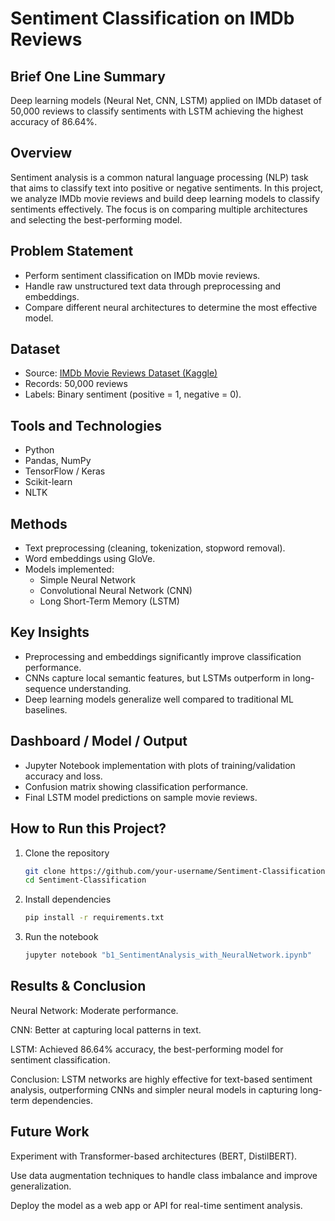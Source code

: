 # Sentiment Classification on IMDb Reviews

## Brief One Line Summary
Deep learning models (Neural Net, CNN, LSTM) applied on IMDb dataset of 50,000 reviews to classify sentiments with LSTM achieving the highest accuracy of 86.64%.

## Overview
Sentiment analysis is a common natural language processing (NLP) task that aims to classify text into positive or negative sentiments. In this project, we analyze IMDb movie reviews and build deep learning models to classify sentiments effectively. The focus is on comparing multiple architectures and selecting the best-performing model.

## Problem Statement
- Perform sentiment classification on IMDb movie reviews.  
- Handle raw unstructured text data through preprocessing and embeddings.  
- Compare different neural architectures to determine the most effective model.  

## Dataset
- Source: [IMDb Movie Reviews Dataset (Kaggle)](https://www.kaggle.com/datasets/lakshmi25npathi/imdb-dataset-of-50k-movie-reviews)  
- Records: 50,000 reviews  
- Labels: Binary sentiment (positive = 1, negative = 0).  

## Tools and Technologies
- Python  
- Pandas, NumPy  
- TensorFlow / Keras  
- Scikit-learn  
- NLTK  

## Methods
- Text preprocessing (cleaning, tokenization, stopword removal).  
- Word embeddings using GloVe.  
- Models implemented:  
  - Simple Neural Network  
  - Convolutional Neural Network (CNN)  
  - Long Short-Term Memory (LSTM)  

## Key Insights
- Preprocessing and embeddings significantly improve classification performance.  
- CNNs capture local semantic features, but LSTMs outperform in long-sequence understanding.  
- Deep learning models generalize well compared to traditional ML baselines.  

## Dashboard / Model / Output
- Jupyter Notebook implementation with plots of training/validation accuracy and loss.  
- Confusion matrix showing classification performance.  
- Final LSTM model predictions on sample movie reviews.  

## How to Run this Project?
1. Clone the repository  
   ```bash
   git clone https://github.com/your-username/Sentiment-Classification.git
   cd Sentiment-Classification
2. Install dependencies
   ```bash
   pip install -r requirements.txt
3. Run the notebook
   ```bash
   jupyter notebook "b1_SentimentAnalysis_with_NeuralNetwork.ipynb"


## Results & Conclusion

Neural Network: Moderate performance.

CNN: Better at capturing local patterns in text.

LSTM: Achieved 86.64% accuracy, the best-performing model for sentiment classification.

Conclusion: LSTM networks are highly effective for text-based sentiment analysis, outperforming CNNs and simpler neural models in capturing long-term dependencies.

## Future Work

Experiment with Transformer-based architectures (BERT, DistilBERT).

Use data augmentation techniques to handle class imbalance and improve generalization.

Deploy the model as a web app or API for real-time sentiment analysis.


